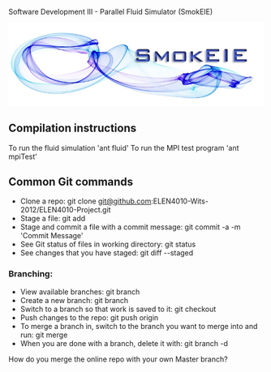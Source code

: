 Software Development III - Parallel Fluid Simulator (SmokEIE)

![logo](Logo.png)

Compilation instructions
------------------------

To run the fluid simulation 'ant fluid'
To run the MPI test program 'ant mpiTest'

Common Git commands
-------------------
* Clone a repo: git clone git@github.com:ELEN4010-Wits-2012/ELEN4010-Project.git
* Stage a file: git add <file>
* Stage and commit a file with a commit message: git commit -a -m 'Commit Message'
* See Git status of files in working directory: git status
* See changes that you have staged: git diff --staged

### Branching:
* View available branches: git branch
* Create a new branch: git branch <Branch name>
* Switch to a branch so that work is saved to it: git checkout <Branch name>
* Push changes to the repo: git push origin <Branch name>
* To merge a branch in, switch to the branch you want to merge into and run: git merge <Branch name>
* When you are done with a branch, delete it with: git branch -d <Branch name>

How do you merge the online repo with your own Master branch?
